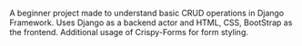 A beginner project made to understand basic CRUD operations in Django Framework.
Uses Django as a backend actor and HTML, CSS, BootStrap as the frontend. Additional usage of Crispy-Forms for form styling.
